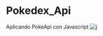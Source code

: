 # Pokedex_Api
Aplicando PokeApi con Javascript
![j](https://user-images.githubusercontent.com/55109873/120415423-21014300-c321-11eb-85ed-e3704eb8004a.png)
